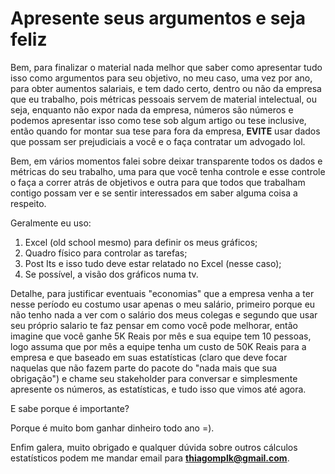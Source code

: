 # Apresente seus argumentos e seja feliz

Bem, para finalizar o material nada melhor que saber como apresentar tudo isso como argumentos para seu objetivo, no meu caso, uma vez por ano, para obter aumentos salariais, e tem dado certo, dentro ou não da empresa que eu trabalho, pois métricas pessoais servem de material intelectual, ou seja, enquanto não expor nada da empresa, números são números e podemos apresentar isso como tese sob algum artigo ou tese inclusive, então quando for montar sua tese para fora da empresa, **EVITE** usar dados que possam ser prejudiciais a você e o faça contratar um advogado lol.

Bem, em vários momentos falei sobre deixar transparente todos os dados e métricas do seu trabalho, uma para que você tenha controle e esse controle o faça a correr atrás de objetivos e outra para que todos que trabalham contigo possam ver e se sentir interessados em saber alguma coisa a respeito. 

Geralmente eu uso:

1. Excel (old school mesmo) para definir os meus gráficos;
2. Quadro físico para controlar as tarefas;
3. Post Its e isso tudo deve estar relatado no Excel (nesse caso);
4. Se possível, a visão dos gráficos numa tv.

Detalhe, para justificar eventuais "economias" que a empresa venha a ter nesse período eu costumo usar apenas o meu salário, primeiro porque eu não tenho nada a ver com o salário dos meus colegas e segundo que usar seu próprio salario te faz pensar em como você pode melhorar, então imagine que você ganhe 5K Reais por mês e sua equipe tem 10 pessoas, logo assuma que por mês a equipe tenha um custo de 50K Reais para a empresa e que baseado em suas estatísticas (claro que deve focar naquelas que não fazem parte do pacote do "nada mais que sua obrigação") e chame seu stakeholder para conversar e simplesmente apresente os números, as estatísticas, e tudo isso que vimos até agora. 

E sabe porque é importante?

Porque é muito bom ganhar dinheiro todo ano =).

Enfim galera, muito obrigado e qualquer dúvida sobre outros cálculos estatísticos podem me mandar email para **thiagomplk@gmail.com**.
